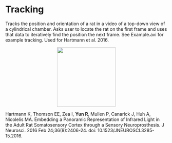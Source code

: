 # Tracking

Tracks the position and orientation of a rat in a video of a top-down view of a cylindrical chamber. Asks user to locate the rat on the first frame and uses that data to iteratively find the position the next frame. See Example.avi for example tracking. Used for Hartmann et al. 2016.

<p align="center">
  <img width="182" height="186" src="https://github.com/richyyun/Tracking/blob/main/Example.PNG">
</p>

Hartmann K, Thomson EE, Zea I, **Yun R**, Mullen P, Canarick J, Huh A, Nicolelis MA. Embedding a Panoramic Representation of Infrared Light in the Adult Rat Somatosensory Cortex through a Sensory Neuroprosthesis. J Neurosci. 2016 Feb 24;36(8):2406-24. doi: 10.1523/JNEUROSCI.3285-15.2016.
